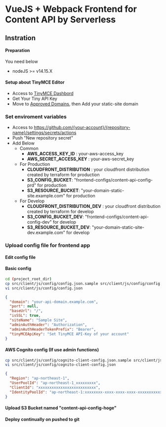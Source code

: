 # VueJS + Webpack Frontend for Content API by Serverless

## Instration

#### Preparation

You need below

* nodeJS >= v14.15.X

#### Setup about TinyMCE Editor
* Access to [TinyMCE Dashbord](https://www.tiny.cloud/my-account/dashboard/)
* Get Your Tiny API Key
* Move to [Approved Domains](https://www.tiny.cloud/my-account/domains/), then Add your static-site domain

### Set enviroment variables

* Access to https://github.com/{your-account}/{repository-name}/settings/secrets/actions
* Push "New repository secret"
* Add Below
    * Common
        * __AWS_ACCESS_KEY_ID__ : your-aws-access_key
        * __AWS_SECRET_ACCESS_KEY__ : your-aws-secret_key
    * For Production
        * __CLOUDFRONT_DISTRIBUTION__ : your cloudfront distribution created by terraform for production
        * __S3_CONFIG_BUCKET__: "frontend-configs/content-api-config-prd" for production
        * __S3_RESOURCE_BUCKET__: "your-domain-static-site.example.com" for production
    * For Develop
        * __CLOUDFRONT_DISTRIBUTION_DEV__ : your cloudfront distribution created by terraform for develop
        * __S3_CONFIG_BUCKET_DEV__: "frontend-configs/content-api-config-dev" for develop
        * __S3_RESOURCE_BUCKET_DEV__: "your-domain-static-site-dev.example.com" for develop

### Upload config file for frontend app

#### Edit config file
#### Basic config

```bash
cd (project_root_dir)
cp src/client/js/config/config.json.sample src/client/js/config/config.json
vi src/client/js/config/config.json
```

```json
{
  "domain": "your-api-domain.example.com",
  "port": null,
  "baseUrl": "/",
  "isSSL": true,
  "siteName": "Sample Site",
  "adminAuthHeader": "Authorization",
  "adminAuthHeaderTokenPrefix": "Bearer",
  "tinyMCEApiKey": "Set TinyMCE API-Key of your account"
}
```

#### AWS Cognito config (If use admin functions)

```bash
cp src/client/js/config/cognito-client-config.json.sample src/client/js/config/cognito-client-config.json
vi src/client/js/config/cognito-client-config.json
```

```json
{
  "Region": "ap-northeast-1",
  "UserPoolId": "ap-northeast-1_xxxxxxxxx",
  "ClientId": "xxxxxxxxxxxxxxxxxxxxxxxxxx",
  "IdentityPoolId": "ap-northeast-1:xxxxxxxx-xxxx-xxxx-xxxx-xxxxxxxxxxxx"
}
```

#### Upload S3 Bucket named "content-api-config-hoge"

#### Deploy continually on pushed to git
